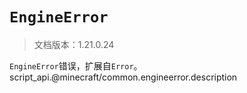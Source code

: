 # `EngineError`

> 文档版本：1.21.0.24

`EngineError`错误，扩展自`Error`。script_api.@minecraft/common.engineerror.description
